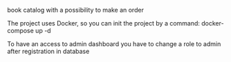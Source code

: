 book catalog with a possibility to make an order

The project uses Docker, so you can init the project by a command: docker-compose up -d

To have an access to admin dashboard you have to change a role to admin after registration in database
